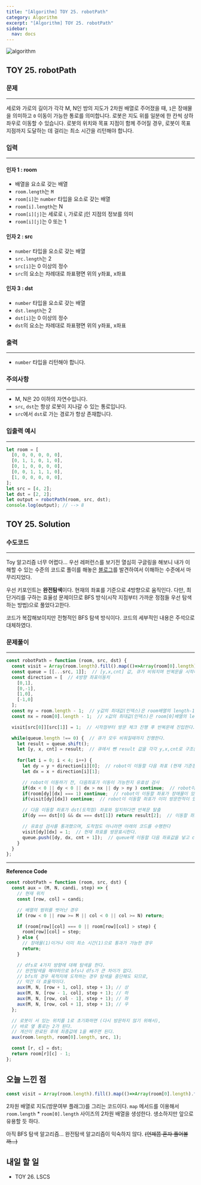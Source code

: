 ```yaml
---
title: "[Algorithm] TOY 25. robotPath"
category: Algorithm
excerpt: "[Algorithm] TOY 25. robotPath"
sidebar:
  nav: docs
---
```


![algorithm](https://user-images.githubusercontent.com/83164003/131701318-f0ff36c4-1fcc-4f21-b978-18a9d8ec3386.jpg)
## TOY 25. robotPath
### 문제
---
세로와 가로의 길이가 각각 M, N인 방의 지도가 2차원 배열로 주어졌을 때, `1`은 장애물을 의미하고 `0` 이동이 가능한 통로를 의미합니다. 로봇은 지도 위를 일분에 한 칸씩 상하좌우로 이동할 수 있습니다. 로봇의 위치와 목표 지점이 함께 주어질 경우, 로봇이 목표 지점까지 도달하는 데 걸리는 최소 시간을 리턴해야 합니다.


### 입력
---
#### 인자 1 : room
- 배열을 요소로 갖는 배열
- `room.length`는 `M`
- `room[i]`는 `number` 타입을 요소로 갖는 배열
- `room[i].length`는 N
- `room[i][j]`는 세로로 i, 가로로 j인 지점의 정보를 의미
- `room[i][j]`는 0 또는 1

#### 인자 2 : src
- `number` 타입을 요소로 갖는 배열
- `src.length`는 2
- `src[i]`는 0 이상의 정수
- `src`의 요소는 차례대로 좌표평면 위의 y좌표, x좌표

#### 인자 3 : dst
- `number` 타입을 요소로 갖는 배열
- `dst.length`는 2
- `dst[i]`는 0 이상의 정수
- `dst`의 요소는 차례대로 좌표평면 위의 y좌표, x좌표

### 출력
---
- `number` 타입을 리턴해야 합니다.

### 주의사항
---
- M, N은 20 이하의 자연수입니다.
- `src`, `dst`는 항상 로봇이 지나갈 수 있는 통로입니다.
- `src`에서 `dst`로 가는 경로가 항상 존재합니다.

### 입출력 예시
---
```javascript
let room = [
  [0, 0, 0, 0, 0, 0],
  [0, 1, 1, 0, 1, 0],
  [0, 1, 0, 0, 0, 0],
  [0, 0, 1, 1, 1, 0],
  [1, 0, 0, 0, 0, 0],
];
let src = [4, 2];
let dst = [2, 2];
let output = robotPath(room, src, dst);
console.log(output); // --> 8
```

## TOY 25. Solution
### 수도코드
---
Toy 알고리즘 너무 어렵다... 우선 레퍼런스를 보기전 열심히 구글링을 해보니 내가 이해할 수 있는 수준의 코드로 풀이를 해놓은 <a href="https://foamless.tistory.com/797" target="_blank">블로그</a>를 발견하여서 이해하는 수준에서 마무리지었다.

우선 키포인트는 **완전탐색**이다.  현재의 좌표를 기준으로 4방향으로 움직인다. 다만, 최단거리를 구하는 효율성 문제이므로 BFS 방식(시작 지점부터 가까운 정점들 우선 탐색하는 방법)으로 풀었다고한다. 

코드가 복잡해보이지만 전형적인 BFS 탐색 방식이다. 코드의 세부적인 내용은 주석으로 대체하였다.

### 문제풀이
---
```javascript
const robotPath = function (room, src, dst) {
  const visit = Array(room.length).fill().map(()=>Array(room[0].length).fill(0)); // 0으로 채워진 방문여부 지도 (room.length X room[0].length 사이즈) 2차원 배열 생성
  const queue = [[...src, 1]];  // [y,x,cnt] 값, 큐가 비워지며 반복문을 시작하므로 1부터 시작한다.
  const direction = [  // 4방향 좌표이동치
    [0,1],
    [0,-1],
    [1,0],
    [-1,0]
  ];
  const ny = room.length - 1;  // y값의 최대값(인덱스)은 room배열의 length-1, 유효값 검사에 쓰인다.
  const nx = room[0].length - 1;  // x값의 최대값(인덱스)은 room[0]배열의 length-1

  visit[src[0]][src[1]] = 1;  // 시작점부터 방문 체크 진행 후 반복문에 진입한다.

  while(queue.length !== 0) {  // 큐가 모두 비워질때까지 진행한다.
    let result = queue.shift();  
    let [y, x, cnt] = result;  // 큐에서 뺀 result 값을 각각 y,x,cnt로 구조분해 할당 
    
    for(let i = 0; i < 4; i++) {
      let dy = y + direction[i][0];  // robot이 이동할 다음 좌표 (현재 기준점에서 사방향을 모두 검사한다 [완전탐색])
      let dx = x + direction[i][1];

      // robot이 이동하기 전, 다음좌표가 이동이 가능한지 유효성 검사
      if(dx < 0 || dy < 0 || dx > nx || dy > ny ) continue;  // robot이 이동할 좌표가 room 배열을 벗어나는 경우
      if(room[dy][dx] === 1) continue;  // robot이 이동할 좌표가 장애물이 있는 경우
      if(visit[dy][dx]) continue;  // robot이 이동할 좌표가 이미 방문한적이 있는 경우

      // 다음 이동할 좌표가 dst(도착점) 좌표와 일치하다면 반복문 탈출
      if(dy === dst[0] && dx === dst[1]) return result[2];  // 이동할 좌표가 dst와 일치하다면 result 배열의 cnt값을 반환한다.

      // 유효성 검사를 통과했으며, 도착점도 아니라면 아래의 코드를 수행한다
      visit[dy][dx] = 1;  // 현재 좌표를 방문표시한다.
      queue.push([dy, dx, cnt + 1]);  // queue에 이동할 다음 좌표값을 넣고 cnt값을 증가시킨다.
    }
  }
};
```
--- 
**Reference Code**
```javascript
const robotPath = function (room, src, dst) {
  const aux = (M, N, candi, step) => {
    // 현재 위치
    const [row, col] = candi;

    // 배열의 범위를 벗어난 경우
    if (row < 0 || row >= M || col < 0 || col >= N) return;

    if (room[row][col] === 0 || room[row][col] > step) {
      room[row][col] = step;
    } else {
      // 장애물(1)이거나 이미 최소 시간(1)으로 통과가 가능한 경우
      return;
    }

    // dfs로 4가지 방향에 대해 탐색을 한다.
    // 완전탐색을 해야하므로 bfs나 dfs가 큰 차이가 없다.
    // bfs의 경우 목적지에 도착하는 경우 탐색을 중단해도 되므로,
    // 약간 더 효율적이다.
    aux(M, N, [row + 1, col], step + 1); // 상
    aux(M, N, [row - 1, col], step + 1); // 하
    aux(M, N, [row, col - 1], step + 1); // 좌
    aux(M, N, [row, col + 1], step + 1); // 우
  };

  // 로봇이 서 있는 위치를 1로 초기화하면 (다시 방문하지 않기 위해서),
  // 바로 옆 통로는 2가 된다.
  // 계산이 완료된 후에 최종값에 1을 빼주면 된다.
  aux(room.length, room[0].length, src, 1);

  const [r, c] = dst;
  return room[r][c] - 1;
};
```

## 오늘 느낀 점
```javascript
const visit = Array(room.length).fill().map(()=>Array(room[0].length).fill(0));
```
2차원 배열로 지도(방문여부 플래그)를 그리는 코드이다. `map` 메서드를 이용해서 `room.length` * `room[0].length` 사이즈의 2차원 배열을 생성한다. 생소하지만 앞으로 유용할 듯 하다. 


아직 BFS 탐색 알고리즘... 완전탐색 알고리즘이 익숙하지 않다. ~~(언제쯤 혼자 풀어볼까...)~~
## 내일 할 일
- TOY 26. LSCS
